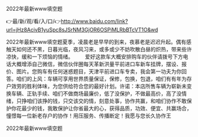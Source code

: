 2022年最新www填空题

👉最/新/观/看/入/口/👉http://www.baidu.com/link?url=jHz8AcivB1yuSpc8sJSrNM3GjOR6OSPiMLRbBTcVT1O&wd

2022年最新www填空题夏季，凌晨老是早早的到来，夜慕老是迟迟升起。偶有感触天如何还不黑，日暮光临，夜风习来，或多或少不妨吹散白昼的炽热，带来些许凉快，缓和一下烦恼的情绪。
　　爱好这款车大概安排购车的伙伴请拨号下方电话大概增添自己微信，微信伙伴圈每天革新洪量平前进口车新车挂牌，摆设、报价、图片。您购车有任何迷惑题目，天津平前进口车专卖，我会第一功夫为你回答。咱们的上风：车辆可享用世界质量保证，保修，包换，包退，咱们有有年为存户效劳的胜利体味，为您供给符合您的最好计划。许诺：本店所售车辆为崭新未变换车辆、正轨手续、咱们不做商场最廉价，低了没保护，不做最高价，高了没情绪，只挣咱们该挣的钱，只交该交的情，刻意处事，协作共赢，和咱们协作不敢保护你花最少的钱，我敢保护让你省最大的心，获得品质，功效、便宜、共赢场合，憧憬每一位新老存户的协作！用压服务、传播断定！我愿与您长久协作王


2022年最新www填空题
